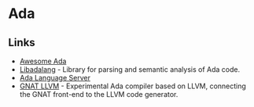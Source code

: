 # Ada

## Links

* [Awesome Ada](https://github.com/ohenley/awesome-ada)
* [Libadalang](https://github.com/AdaCore/libadalang) - Library for parsing and semantic analysis of Ada code.
* [Ada Language Server](https://github.com/AdaCore/ada_language_server)
* [GNAT LLVM](https://github.com/AdaCore/gnat-llvm) - Experimental Ada compiler based on LLVM, connecting the GNAT front-end to the LLVM code generator.

